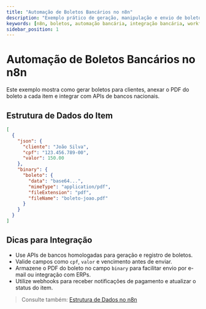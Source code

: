 ```yaml
---
title: "Automação de Boletos Bancários no n8n"
description: "Exemplo prático de geração, manipulação e envio de boletos bancários em workflows n8n, com dicas para integração com bancos brasileiros."
keywords: [n8n, boletos, automação bancária, integração bancária, workflow, pdf, pagamentos, bancos brasileiros]
sidebar_position: 1
---
```


# Automação de Boletos Bancários no n8n

Este exemplo mostra como gerar boletos para clientes, anexar o PDF do boleto a cada item e integrar com APIs de bancos nacionais.

## Estrutura de Dados do Item

```json
[
  {
    "json": {
      "cliente": "João Silva",
      "cpf": "123.456.789-00",
      "valor": 150.00
    },
    "binary": {
      "boleto": {
        "data": "base64...",
        "mimeType": "application/pdf",
        "fileExtension": "pdf",
        "fileName": "boleto-joao.pdf"
      }
    }
  }
]
```

## Dicas para Integração
- Use APIs de bancos homologadas para geração e registro de boletos.
- Valide campos como `cpf`, `valor` e vencimento antes de enviar.
- Armazene o PDF do boleto no campo `binary` para facilitar envio por e-mail ou integração com ERPs.
- Utilize webhooks para receber notificações de pagamento e atualizar o status do item.

> Consulte também: [Estrutura de Dados no n8n](../estrutura-dados) 